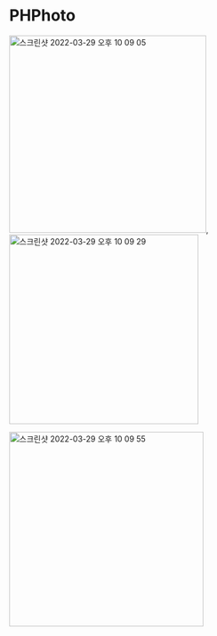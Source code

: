 # PHPhoto
<img width="354" alt="스크린샷 2022-03-29 오후 10 09 05" src="https://user-images.githubusercontent.com/80115601/160618676-87840f7b-1b5c-4bf6-8687-e50b126af01e.png">,<img width="340" alt="스크린샷 2022-03-29 오후 10 09 29" src="https://user-images.githubusercontent.com/80115601/160618841-f88dcf04-c31a-46dc-b216-c32e3f7a192c.png">

<img width="349" alt="스크린샷 2022-03-29 오후 10 09 55" src="https://user-images.githubusercontent.com/80115601/160618920-c1399e56-18be-40fa-af4f-0360f6ec97c9.png">
